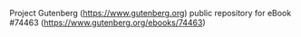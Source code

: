 Project Gutenberg (https://www.gutenberg.org) public repository for
eBook #74463 (https://www.gutenberg.org/ebooks/74463)
